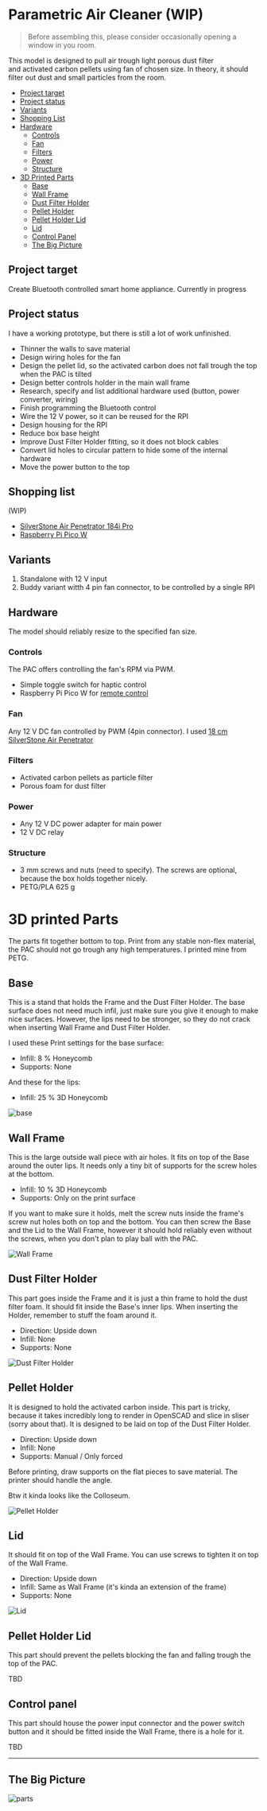 # Parametric Air Cleaner (WIP)

> Before assembling this, please consider occasionally opening a window in you room.

This model is designed to pull air trough light porous dust filter
and activated carbon pellets using fan of chosen size. In theory, it should
filter out dust and small particles from the room.

* [Project target](#project-target)
* [Project status](#project-status)
* [Variants](#variants)
* [Shopping List](#shopping-list)
* [Hardware](#hardware)
  * [Controls](#controls)
  * [Fan](#fan)
  * [Filters](#filters)
  * [Power](#power)
  * [Structure](#structure)
* [3D Printed Parts](#3d-printed-parts)
  * [Base](#base)
  * [Wall Frame](#wall-frame)
  * [Dust Filter Holder](#dust-filter-holder)
  * [Pellet Holder](#pellet-holder)
  * [Pellet Holder Lid](#pellet-holder-lid)
  * [Lid](#lid)
  * [Control Panel](#control-panel)
  * [The Big Picture](#the-big-picture)

## Project target

Create Bluetooth controlled smart home appliance. Currently in progress

## Project status

I have a working prototype, but there is still a lot of work unfinished.

* Thinner the walls to save material
* Design wiring holes for the fan
* Design the pellet lid, so the activated carbon does not fall trough the top when the PAC is tilted
* Design better controls holder in the main wall frame
* Research, specify and list additional hardware used (button, power converter, wiring)
* Finish programming the Bluetooth control
* Wire the 12 V power, so it can be reused for the RPI
* Design housing for the RPI
* Reduce box base height
* Improve Dust Filter Holder fitting, so it does not block cables
* Convert lid holes to circular pattern to hide some of the internal hardware
* Move the power button to the top

## Shopping list

(WIP)

* [SilverStone Air Penetrator 184i Pro](https://www.amazon.de/-/en/dp/B09FSWDP4R?ref=ppx_yo2ov_dt_b_fed_asin_title)
* [Raspberry Pi Pico W](https://www.amazon.de/-/en/Waveshare-Pre-Soldered-Pi-Pico-Microcontroller/dp/B0BN5YT8W6)

## Variants

1. Standalone with 12 V input
2. Buddy variant witth 4 pin fan connector, to be controlled by a single RPI

## Hardware

The model should reliably resize to the specified fan size.

### Controls

The PAC offers controlling the fan's RPM via PWM.

* Simple toggle switch for haptic control
* Raspberry Pi Pico W for [remote control](./control)

### Fan

  Any 12 V DC fan controlled by PWM (4pin connector). I used [18 cm SilverStone Air Penetrator](https://www.amazon.de/-/en/dp/B09FSWDP4R?ref=ppx_yo2ov_dt_b_fed_asin_title)

### Filters

* Activated carbon pellets as particle filter
* Porous foam for dust filter

### Power

* Any 12 V DC power adapter for main power
* 12 V DC relay

### Structure

* 3 mm screws and nuts (need to specify). The screws are optional, because the box holds together nicely.
* PETG/PLA 625 g

# 3D printed Parts

The parts fit together bottom to top. Print from any stable non-flex material,
the PAC should not go trough any high temperatures. I printed mine from PETG.

## Base

This is a stand that holds the Frame and the Dust Filter Holder. The base
surface does not need much infil, just make sure you give it enough to make nice
surfaces. However, the lips need to be stronger, so they do not crack when
inserting Wall Frame and Dust Filter Holder.

I used these Print settings for the base surface:

* Infill: 8 % Honeycomb
* Supports: None

And these for the lips:

* Infill: 25 % 3D Honeycomb

![base](./docs/base.webp)

## Wall Frame

This is the large outside wall piece with air holes. It fits on top of the Base
around the outer lips.  It needs only a tiny bit of supports for the screw holes
at the bottom.

* Infill: 10 % 3D Honeycomb 
* Supports: Only on the print surface

If you want to make sure it holds, melt the screw nuts inside the frame's screw
nut holes both on top and the bottom. You can then screw the Base and the Lid to
the Wall Frame, however it should hold reliably even without the screws, when
you don't plan to play ball with the PAC.

![Wall Frame](./docs/wall-frame.webp)

## Dust Filter Holder

This part goes inside the Frame and it is just a thin frame to hold the dust
filter foam. It should fit inside the Base's inner lips. When inserting the
Holder, remember to stuff the foam around it.

* Direction: Upside down
* Infill: None
* Supports: None

![Dust Filter Holder](./docs/dust-filter-holder.webp)

## Pellet Holder

It is designed to hold the activated carbon inside. This part is tricky, because
it takes incredibly long to render in OpenSCAD and slice in sliser (sorry about
that). It is designed to be laid on top of the Dust Filter Holder. 

* Direction: Upside down
* Infill: None
* Supports: Manual / Only forced

Before printing, draw supports on the flat pieces to save material. The printer
should handle the angle.

Btw it kinda looks like the Colloseum.

![Pellet Holder](./docs/pellet-holder.webp)

## Lid

It should fit on top of the Wall Frame. You can use screws to tighten it on top
of the Wall Frame.

* Direction: Upside down
* Infill: Same as Wall Frame (it's kinda an extension of the frame)
* Supports: None

![Lid](./docs/lid.webp)

## Pellet Holder Lid

This part should prevent the pellets blocking the fan and falling trough the top
of the PAC.

TBD

## Control panel

This part should house the power input connector and the power switch button and
it should be fitted inside the Wall Frame, there is a hole for it.

TBD

---

## The Big Picture

![parts](./docs/parts.webp)
